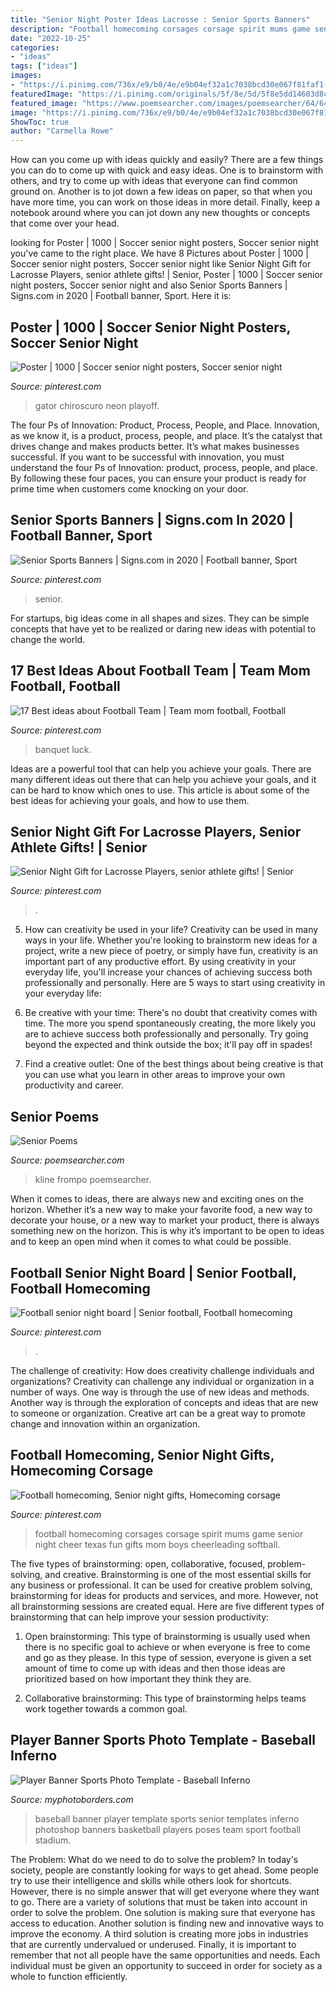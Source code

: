 ```yaml
---
title: "Senior Night Poster Ideas Lacrosse : Senior Sports Banners"
description: "Football homecoming corsages corsage spirit mums game senior night cheer texas fun gifts mom boys cheerleading softball"
date: "2022-10-25"
categories:
- "ideas"
tags: ["ideas"]
images:
- "https://i.pinimg.com/736x/e9/b0/4e/e9b04ef32a1c7038bcd30e067f81faf1--football-spirit-football-art.jpg"
featuredImage: "https://i.pinimg.com/originals/5f/8e/5d/5f8e5dd14603d8c870f9d947b8af4a6d.jpg"
featured_image: "https://www.poemsearcher.com/images/poemsearcher/64/64ac7b2571861bc67c75f347b0b59e75.jpeg"
image: "https://i.pinimg.com/736x/e9/b0/4e/e9b04ef32a1c7038bcd30e067f81faf1--football-spirit-football-art.jpg"
ShowToc: true
author: "Carmella Rowe"
---
```



How can you come up with ideas quickly and easily?
There are a few things you can do to come up with quick and easy ideas. One is to brainstorm with others, and try to come up with ideas that everyone can find common ground on. Another is to jot down a few ideas on paper, so that when you have more time, you can work on those ideas in more detail. Finally, keep a notebook around where you can jot down any new thoughts or concepts that come over your head.

	

		
looking for Poster | 1000 | Soccer senior night posters, Soccer senior night you've came to the right place. We have 8 Pictures about Poster | 1000 | Soccer senior night posters, Soccer senior night like Senior Night Gift for Lacrosse Players, senior athlete gifts! | Senior, Poster | 1000 | Soccer senior night posters, Soccer senior night and also Senior Sports Banners | Signs.com in 2020 | Football banner, Sport. Here it is:
		
    
## Poster | 1000 | Soccer Senior Night Posters, Soccer Senior Night

<img loading=lazy src="https://i.pinimg.com/originals/c3/56/e2/c356e2e723b394d13c503df019c47460.jpg" onerror="this.onerror=null;this.src='https://tse4.mm.bing.net/th?id=OIP.1nko1zIOO96hPVbIztuLowHaLH&amp;pid=15.1';" alt="Poster | 1000 | Soccer senior night posters, Soccer senior night">

_Source: pinterest.com_

>gator chiroscuro neon playoff. 

	

The four Ps of Innovation: Product, Process, People, and Place.
Innovation, as we know it, is a product, process, people, and place. It’s the catalyst that drives change and makes products better. It’s what makes businesses successful.
If you want to be successful with innovation, you must understand the four Ps of Innovation: product, process, people, and place. By following these four paces, you can ensure your product is ready for prime time when customers come knocking on your door.

    
## Senior Sports Banners | Signs.com In 2020 | Football Banner, Sport

<img loading=lazy src="https://i.pinimg.com/736x/ec/d7/36/ecd73602ffc9bc15265c9919f9b8eb77.jpg" onerror="this.onerror=null;this.src='https://tse3.mm.bing.net/th?id=OIP.LRAZCFH09yfHP1vjDvpWHQHaEX&amp;pid=15.1';" alt="Senior Sports Banners | Signs.com in 2020 | Football banner, Sport">

_Source: pinterest.com_

>senior. 

	

For startups, big ideas come in all shapes and sizes. They can be simple concepts that have yet to be realized or daring new ideas with potential to change the world.

    
## 17 Best Ideas About Football Team | Team Mom Football, Football

<img loading=lazy src="https://i.pinimg.com/originals/c3/15/a2/c315a279913b7db2891a2ee6c24e5fea.jpg" onerror="this.onerror=null;this.src='https://tse4.mm.bing.net/th?id=OIP.cWMxeFtgiO-T6P_-yCqyqgHaJ6&amp;pid=15.1';" alt="17 Best ideas about Football Team | Team mom football, Football">

_Source: pinterest.com_

>banquet luck. 

	

Ideas are a powerful tool that can help you achieve your goals. There are many different ideas out there that can help you achieve your goals, and it can be hard to know which ones to use. This article is about some of the best ideas for achieving your goals, and how to use them.

    
## Senior Night Gift For Lacrosse Players, Senior Athlete Gifts! | Senior

<img loading=lazy src="https://i.pinimg.com/originals/d1/72/50/d172503831a2d621e1f516c2f03de741.jpg" onerror="this.onerror=null;this.src='https://tse4.mm.bing.net/th?id=OIP.DNVU4PJ0NO75KhsgvgrZlgHaNK&amp;pid=15.1';" alt="Senior Night Gift for Lacrosse Players, senior athlete gifts! | Senior">

_Source: pinterest.com_

>. 

	

5. How can creativity be used in your life?
Creativity can be used in many ways in your life. Whether you're looking to brainstorm new ideas for a project, write a new piece of poetry, or simply have fun, creativity is an important part of any productive effort. By using creativity in your everyday life, you'll increase your chances of achieving success both professionally and personally. Here are 5 ways to start using creativity in your everyday life:
1. Be creative with your time: There's no doubt that creativity comes with time. The more you spend spontaneously creating, the more likely you are to achieve success both professionally and personally. Try going beyond the expected and think outside the box; it'll pay off in spades!

2. Find a creative outlet: One of the best things about being creative is that you can use what you learn in other areas to improve your own productivity and career.

    
## Senior Poems

<img loading=lazy src="https://www.poemsearcher.com/images/poemsearcher/64/64ac7b2571861bc67c75f347b0b59e75.jpeg" onerror="this.onerror=null;this.src='https://tse1.mm.bing.net/th?id=OIP.eoKDlBiGTduIHIPz3fYZDwHaMu&amp;pid=15.1';" alt="Senior Poems">

_Source: poemsearcher.com_

>kline frompo poemsearcher. 

	

When it comes to ideas, there are always new and exciting ones on the horizon. Whether it’s a new way to make your favorite food, a new way to decorate your house, or a new way to market your product, there is always something new on the horizon. This is why it’s important to be open to ideas and to keep an open mind when it comes to what could be possible.

    
## Football Senior Night Board | Senior Football, Football Homecoming

<img loading=lazy src="https://i.pinimg.com/originals/5f/8e/5d/5f8e5dd14603d8c870f9d947b8af4a6d.jpg" onerror="this.onerror=null;this.src='https://tse3.mm.bing.net/th?id=OIP.Brjyv8Jmk2qCuCuvSkovIQHaJ4&amp;pid=15.1';" alt="Football senior night board | Senior football, Football homecoming">

_Source: pinterest.com_

>. 

	

The challenge of creativity: How does creativity challenge individuals and organizations?
Creativity can challenge any individual or organization in a number of ways. One way is through the use of new ideas and methods. Another way is through the exploration of concepts and ideas that are new to someone or organization. Creative art can be a great way to promote change and innovation within an organization.

    
## Football Homecoming, Senior Night Gifts, Homecoming Corsage

<img loading=lazy src="https://i.pinimg.com/736x/e9/b0/4e/e9b04ef32a1c7038bcd30e067f81faf1--football-spirit-football-art.jpg" onerror="this.onerror=null;this.src='https://tse4.mm.bing.net/th?id=OIP.GxhkAYLA7JBwTosAjqF19QHaJ3&amp;pid=15.1';" alt="Football homecoming, Senior night gifts, Homecoming corsage">

_Source: pinterest.com_

>football homecoming corsages corsage spirit mums game senior night cheer texas fun gifts mom boys cheerleading softball. 

	

The five types of brainstorming: open, collaborative, focused, problem-solving, and creative.
Brainstorming is one of the most essential skills for any business or professional. It can be used for creative problem solving, brainstorming for ideas for products and services, and more. However, not all brainstorming sessions are created equal. Here are five different types of brainstorming that can help improve your session productivity: 
1. Open brainstorming: This type of brainstorming is usually used when there is no specific goal to achieve or when everyone is free to come and go as they please. In this type of session, everyone is given a set amount of time to come up with ideas and then those ideas are prioritized based on how important they think they are.

2. Collaborative brainstorming: This type of brainstorming helps teams work together towards a common goal.

    
## Player Banner Sports Photo Template - Baseball Inferno

<img loading=lazy src="https://cdn11.bigcommerce.com/s-jdhnct1/images/stencil/original/products/327/884/baseball_inferno_48x72_banner__61723.1454117427.jpg?c=2" onerror="this.onerror=null;this.src='https://tse1.mm.bing.net/th?id=OIP.OgME_bOiOQUDP9_dGSggfQHaLH&amp;pid=15.1';" alt="Player Banner Sports Photo Template - Baseball Inferno">

_Source: myphotoborders.com_

>baseball banner player template sports senior templates inferno photoshop banners basketball players poses team sport football stadium. 

	

The Problem: What do we need to do to solve the problem?
In today's society, people are constantly looking for ways to get ahead. Some people try to use their intelligence and skills while others look for shortcuts. However, there is no simple answer that will get everyone where they want to go. There are a variety of solutions that must be taken into account in order to solve the problem. One solution is making sure that everyone has access to education. Another solution is finding new and innovative ways to improve the economy. A third solution is creating more jobs in industries that are currently undervalued or underused. Finally, it is important to remember that not all people have the same opportunities and needs. Each individual must be given an opportunity to succeed in order for society as a whole to function efficiently.

